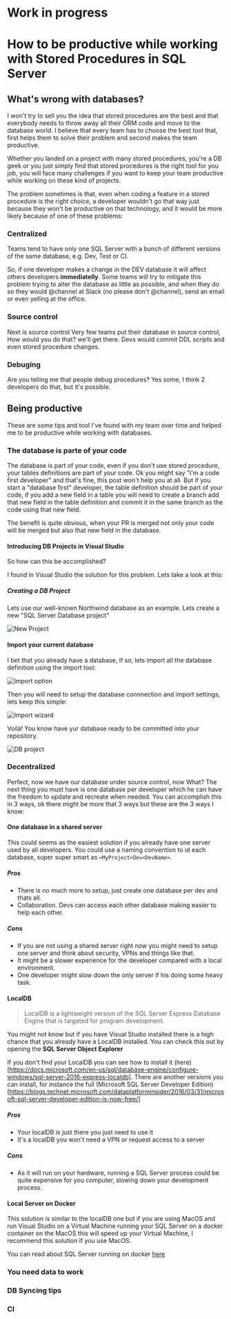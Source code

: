 # Work in progress
# How to be productive while working with Stored Procedures in SQL Server

## What's wrong with databases?
I won't try to sell you the idea that stored procedures are the best and that everybody needs to throw away all their ORM code and move to the database world. I believe that every team has to choose the best tool that, first helps them to solve their problem and second makes the team productive.

Whether you landed on a project with many stored procedures, you're a DB geek or you just simply find that stored procedures is the right tool for you job, 
you will face many challenges if you want to keep your team productive while working on these kind of projects.

The problem sometimes is that, even when coding a feature in a stored procedure is the right choice, a developer wouldn't go that way just because they won't be productive on that technology, and it would be more likely because of one of these problems:

### Centralized
Teams tend to have only one SQL Server with a bunch of different versions of the same database, e.g. Dev, Test or CI.

So, if one developer makes a change in the DEV database it will affect others developers **immediatelly**. Some teams will try to mitigate this problem trying to alter the database as little as possible, and when they do so they would @channel at Slack (no please don't @channel), send an email or even yelling at the office.

### Source control
Next is source control Very few teams put their database in source control, How would you do that? we'll get there. Devs would commit DDL scripts and even stored procedure changes.

### Debuging
Are you telling me that people debug procedures? Yes some, I think 2 developers do that, but it's possible.

## Being productive
These are some tips and tool I've found with my team over time and helped me to be productive while working with databases.

### The database is parte of your code
The database is part of your code, even if you don't use stored procedure, your tables definitions are part of your code. Ok you might say "I'm a code first developer" and that's fine, this post won't help you at all.
But if you start a "database first" developer, the table definition should be part of your code, if you add a new field in a table you will need to create a branch add that new field in the table definition and commit it in the same branch as the code using that new field.

The benefit is quite obvious, when your PR is merged not only your code will be merged but also that new field in the database.

#### Introducing DB Projects in Visual Studio
So how can this be accomplished?

I found in Visual Studio the solution for this problem. Lets take a look at this:

##### Creating a DB Project

Lets use our well-known Northwind database as an example. Lets create a new "SQL Server Database project"

![New Project](https://raw.githubusercontent.com/kblok/tech-posts/master/images/newproject.png)

#### Import your current database

I bet that you already have a database, if so, lets import all the database definition using the import tool:

![Import option](https://raw.githubusercontent.com/kblok/tech-posts/master/images/importoption.png)
  
Then you will need to setup the database connnection and import settings, lets keep this simple:

![Import wizard](https://raw.githubusercontent.com/kblok/tech-posts/master/images/importwizard.png)
 
 Voilà! You know have yur database ready to be committed into your repository.
 
 ![DB project](https://raw.githubusercontent.com/kblok/tech-posts/master/images/dbproject.png)
 
### Decentralized

Perfect, now we have our database under source control, now What?
The next thing you must have is one database per developer which he can have the freedom to update and recreate when needed. You can accomplish this in 3 ways, ok there might be more that 3 ways but these are the 3 ways I know:

#### One database in a shared server
This could seems as the easiest solution if you already have one server used by all developers. You could use a naming convention to id each database, super super smart as `<MyProject>Dev<DevName>`.

##### Pros
* There is no much more to setup, just create one database per dev and thats all.
* Collaboration. Devs can access each other database making easier to help each other.

##### Cons
* If you are not using a shared server right now you might need to setup one server and think about security, VPNs and things like that.
* It might be a slower experience for the developer compared with a local environment.
* One developer might slow down the only server if his doing some heavy task.

#### LocalDB

>LocalDB is a lightweight version of the SQL Server Express Database Engine that is targeted for program development.

You might not know but if you have Visual Studio installed there is a high chance that you already have a LocalDB installed. You can check this out by opening the **SQL Server Object Explorer**

<SQL Server object explorer Image>
  
If you don't find your LocalDB you can see how to install it (here)[https://docs.microsoft.com/en-us/sql/database-engine/configure-windows/sql-server-2016-express-localdb]. There are another versions you can install, for instance the full (Microsoft SQL Server Developer Edition)[https://blogs.technet.microsoft.com/dataplatforminsider/2016/03/31/microsoft-sql-server-developer-edition-is-now-free/]

##### Pros
* Your localDB is just there you just need to use it
* It's a localDB you won't need a VPN or request access to a server

##### Cons
* As it will run on your hardware, running a SQL Server process could be quite expensive for you computer, slowing down your development process.

#### Local Server on Docker

This solution is similar to the localDB one but if you are using MacOS and run Visual Studio on a Virtual Machine running your SQL Server on a docker container on the MacOS this will speed up your Virtual Machine, I recommend this solution if you use MacOS.

You can read about SQL Server running on docker [here](https://docs.microsoft.com/en-us/sql/linux/quickstart-install-connect-docker)

### You need data to work



### DB Syncing tips

### CI
